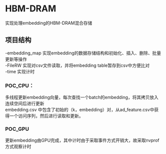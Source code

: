 # HBM-DRAM
实现处理embedding的HBM-DRAM混合存储
## 项目结构
-embedding_map 实现embedding的数据存储结构和初始化、插入、删除、批量更新等操作 \
-FileRW 实现对csv文件读取，并将embedding table暂存到csv中方便比对   \
-time 实现计时
### POC_CPU：
多线程更新embedding向量，每次查找一个batch的embedding，将其拷贝放入连续空间后进行更新 \
embedding.csv 中包含了初始的（k，embedding）对，从ad_feature.csv中获得一个访问序列，然后进行读取和更新。
### POC_GPU
更新embedding由GPU完成，其中计时由于采取事件方式开销大，故采取nvprof方式观察计时

